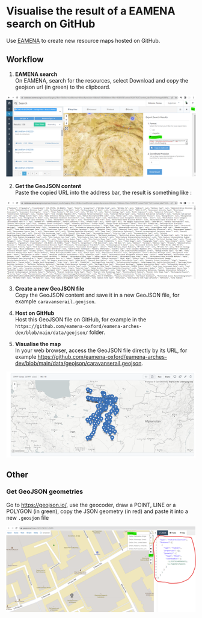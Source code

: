 # Visualise the result of a EAMENA search on GitHub

Use [EAMENA](https://database.eamena.org/) to create new resource maps hosted on GitHub.
## Workflow

1. **EAMENA search**  
On EAMENA, search for the resources, select Download and copy the geojson url (in green) to the clipboard.

![](../../www/geojson-export.png)

2. **Get the GeoJSON content**  
Paste the copied URL into the address bar, the result is something like :

![](../../www/geojson-url.png)

3. **Create a new GeoJSON file**  
Copy the GeoJSON content and save it in a new GeoJSON file, for example `caravanserail.geojson`.

4. **Host on GitHub**  
Host this GeoJSON file on GitHub, for example in the `https://github.com/eamena-oxford/eamena-arches-dev/blob/main/data/geojson/` folder.

5. **Visualise the map**  
In your web browser, access the GeoJSON file directly by its URL, for example https://github.com/eamena-oxford/eamena-arches-dev/blob/main/data/geojson/caravanserail.geojson.
  
![](../../www/geojson-github.png)

## Other

### Get GeoJSON geometries

Go to https://geojson.io/, use the geocoder, draw a POINT, LINE or a POLYGON (in green), copy the JSON geometry (in red) and paste it into a new `.geosjon` file

![](../../www/geojson-io.png)

